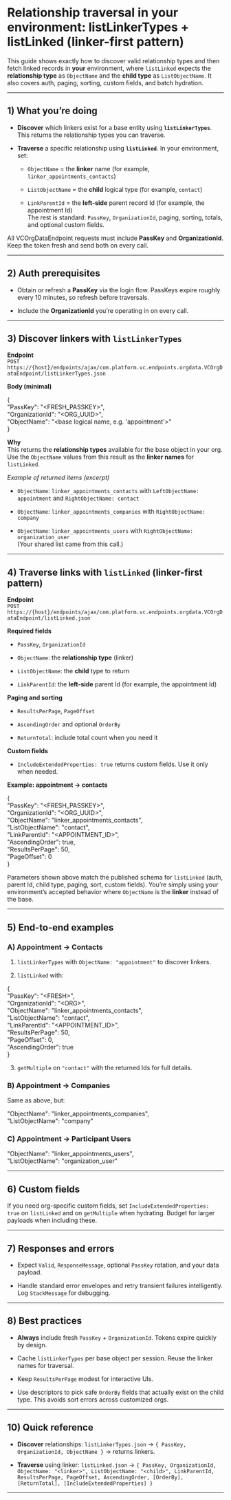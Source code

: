 # **Relationship traversal in your environment: listLinkerTypes \+ listLinked (linker-first pattern)**

This guide shows exactly how to discover valid relationship types and then fetch linked records in **your** environment, where `listLinked` expects the **relationship type** as `ObjectName` and the **child type** as `ListObjectName`. It also covers auth, paging, sorting, custom fields, and batch hydration.

---

## **1\) What you’re doing**

* **Discover** which linkers exist for a base entity using **`listLinkerTypes`**. This returns the relationship types you can traverse.

* **Traverse** a specific relationship using **`listLinked`**. In your environment, set:

  * `ObjectName` \= the **linker** name (for example, `linker_appointments_contacts`)

  * `ListObjectName` \= the **child** logical type (for example, `contact`)

  * `LinkParentId` \= the **left-side** parent record Id (for example, the appointment Id)  
     The rest is standard: `PassKey`, `OrganizationId`, paging, sorting, totals, and optional custom fields.

All VCOrgDataEndpoint requests must include **PassKey** and **OrganizationId**. Keep the token fresh and send both on every call.

---

## **2\) Auth prerequisites**

* Obtain or refresh a **PassKey** via the login flow. PassKeys expire roughly every 10 minutes, so refresh before traversals.

* Include the **OrganizationId** you’re operating in on every call.

---

## **3\) Discover linkers with `listLinkerTypes`**

**Endpoint**  
 `POST https://{host}/endpoints/ajax/com.platform.vc.endpoints.orgdata.VCOrgDataEndpoint/listLinkerTypes.json`

**Body (minimal)**

{  
  "PassKey": "\<FRESH\_PASSKEY\>",  
  "OrganizationId": "\<ORG\_UUID\>",  
  "ObjectName": "\<base logical name, e.g. 'appointment'\>"  
}

**Why**  
 This returns the **relationship types** available for the base object in your org. Use the `ObjectName` values from this result as the **linker names** for `listLinked`.

*Example of returned items (excerpt)*

* `ObjectName`: `linker_appointments_contacts` with `LeftObjectName: appointment` and `RightObjectName: contact`

* `ObjectName`: `linker_appointments_companies` with `RightObjectName: company`

* `ObjectName`: `linker_appointments_users` with `RightObjectName: organization_user`  
   (Your shared list came from this call.)

---

## **4\) Traverse links with `listLinked` (linker-first pattern)**

**Endpoint**  
 `POST https://{host}/endpoints/ajax/com.platform.vc.endpoints.orgdata.VCOrgDataEndpoint/listLinked.json`

**Required fields**

* `PassKey`, `OrganizationId`

* `ObjectName`: the **relationship type** (linker)

* `ListObjectName`: the **child** type to return

* `LinkParentId`: the **left-side** parent Id (for example, the appointment Id)

**Paging and sorting**

* `ResultsPerPage`, `PageOffset`

* `AscendingOrder` and optional `OrderBy`

* `ReturnTotal`: include total count when you need it

**Custom fields**

* `IncludeExtendedProperties: true` returns custom fields. Use it only when needed.

**Example: appointment → contacts**

{  
  "PassKey": "\<FRESH\_PASSKEY\>",  
  "OrganizationId": "\<ORG\_UUID\>",  
  "ObjectName": "linker\_appointments\_contacts",  
  "ListObjectName": "contact",  
  "LinkParentId": "\<APPOINTMENT\_ID\>",  
  "AscendingOrder": true,  
  "ResultsPerPage": 50,  
  "PageOffset": 0  
}

Parameters shown above match the published schema for `listLinked` (auth, parent Id, child type, paging, sort, custom fields). You’re simply using your environment’s accepted behavior where `ObjectName` is the **linker** instead of the base.

---

## **5\) End-to-end examples**

### **A) Appointment → Contacts**

1. `listLinkerTypes` with `ObjectName: "appointment"` to discover linkers.

2. `listLinked` with:

{  
  "PassKey": "\<FRESH\>",  
  "OrganizationId": "\<ORG\>",  
  "ObjectName": "linker\_appointments\_contacts",  
  "ListObjectName": "contact",  
  "LinkParentId": "\<APPOINTMENT\_ID\>",  
  "ResultsPerPage": 50,  
  "PageOffset": 0,  
  "AscendingOrder": true  
}

3. `getMultiple` on `"contact"` with the returned Ids for full details.

### **B) Appointment → Companies**

Same as above, but:

"ObjectName": "linker\_appointments\_companies",  
"ListObjectName": "company"

### **C) Appointment → Participant Users**

"ObjectName": "linker\_appointments\_users",  
"ListObjectName": "organization\_user"

---

## **6\) Custom fields**

If you need org-specific custom fields, set `IncludeExtendedProperties: true` on `listLinked` and on `getMultiple` when hydrating. Budget for larger payloads when including these.

---

## **7\) Responses and errors**

* Expect `Valid`, `ResponseMessage`, optional `PassKey` rotation, and your data payload.

* Handle standard error envelopes and retry transient failures intelligently. Log `StackMessage` for debugging.

---

## **8\) Best practices**

* **Always** include fresh `PassKey` \+ `OrganizationId`. Tokens expire quickly by design.

* Cache `listLinkerTypes` per base object per session. Reuse the linker names for traversal.

* Keep `ResultsPerPage` modest for interactive UIs.

* Use descriptors to pick safe `OrderBy` fields that actually exist on the child type. This avoids sort errors across customized orgs.

---

## **10\) Quick reference**

* **Discover** relationships: `listLinkerTypes.json` → `{ PassKey, OrganizationId, ObjectName }` → returns linkers.

* **Traverse** using linker: `listLinked.json` → `{ PassKey, OrganizationId, ObjectName: "<linker>", ListObjectName: "<child>", LinkParentId, ResultsPerPage, PageOffset, AscendingOrder, [OrderBy], [ReturnTotal], [IncludeExtendedProperties] }`

---

